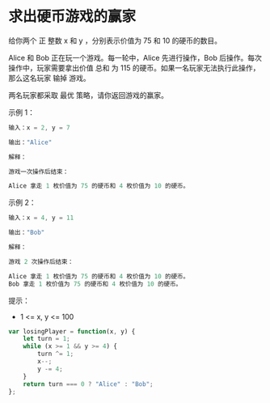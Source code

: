 # 求出硬币游戏的赢家

给你两个 正 整数 x 和 y ，分别表示价值为 75 和 10 的硬币的数目。

Alice 和 Bob 正在玩一个游戏。每一轮中，Alice 先进行操作，Bob 后操作。每次操作中，玩家需要拿出价值 总和 为 115 的硬币。如果一名玩家无法执行此操作，那么这名玩家 输掉 游戏。

两名玩家都采取 最优 策略，请你返回游戏的赢家。

示例 1：

```js
输入：x = 2, y = 7

输出："Alice"

解释：

游戏一次操作后结束：

Alice 拿走 1 枚价值为 75 的硬币和 4 枚价值为 10 的硬币。
```

示例 2：

```js
输入：x = 4, y = 11

输出："Bob"

解释：

游戏 2 次操作后结束：

Alice 拿走 1 枚价值为 75 的硬币和 4 枚价值为 10 的硬币。
Bob 拿走 1 枚价值为 75 的硬币和 4 枚价值为 10 的硬币。
```

提示：

- 1 <= x, y <= 100

```js
var losingPlayer = function(x, y) {
    let turn = 1;
    while (x >= 1 && y >= 4) {
        turn ^= 1;
        x--;
        y -= 4;
    }
    return turn === 0 ? "Alice" : "Bob";
};
```
